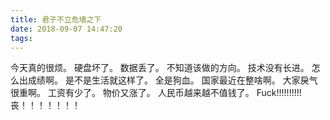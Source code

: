 ```yaml
---
title: 君子不立危墙之下
date: 2018-09-07 14:47:20
tags:
---
```



今天真的很烦。
硬盘坏了。
数据丢了。
不知道该做的方向。
技术没有长进。
怎么出成绩啊。
是不是生活就这样了。
全是狗血。
国家最近在整啥啊。
大家戾气很重啊。
工资有少了。
物价又涨了。
人民币越来越不值钱了。
Fuck!!!!!!!!!!
丧！！！！！！！
